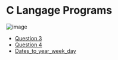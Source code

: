 # C Langage Programs


![image](https://encrypted-tbn0.gstatic.com/images?q=tbn:ANd9GcRxfQ2MNpVSGJBr0cp0CwdHlGWMrcZ0O52FiWToPsrUCamYcTcEDPWt93Of-9A73eujDeU&usqp=CAU)

- [Question 3](https://github.com/nishant05gaurav/C-Langage-Programs/blob/main/w3school_Problems/Question3.c)
- [Question 4](https://github.com/nishant05gaurav/C-Langage-Programs/blob/main/w3school_Problems/Question4.c)
- [Dates_to_year_week_day](https://github.com/nishant05gaurav/C-Langage-Programs/blob/main/w3school_Problems/Dates_to_year_week_days.c)




